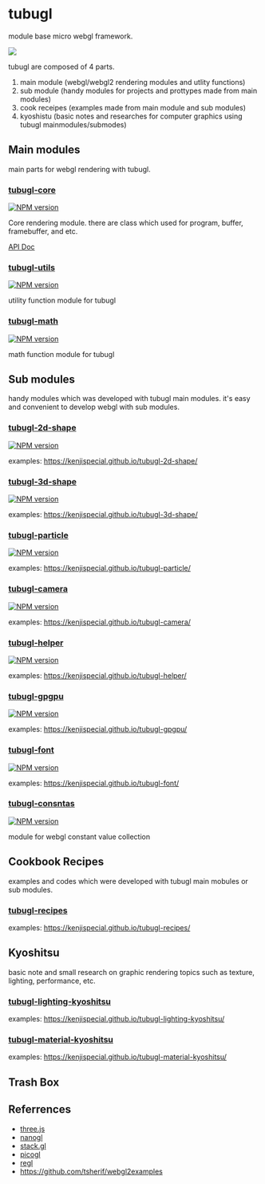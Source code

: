 # tubugl
module base micro webgl framework.

![](https://media.giphy.com/media/A9fBChN4s0wXS/giphy.gif)

tubugl are composed of 4 parts.

1. main module (webgl/webgl2 rendering modules and utlity functions)
2. sub module (handy modules for projects and prottypes made from main modules)
3. cook receipes (examples made from main module and sub modules)
4. kyoshistu (basic notes and researches for computer graphics using tubugl mainmodules/submodes)


## Main modules

main parts for webgl rendering with tubugl. 

### [tubugl-core](https://github.com/kenjiSpecial/tubugl-core) 
[![NPM version][tubugl-core-npm-image]][tubugl-core-npm-url] 

Core rendering module. there are class which used for program, buffer, framebuffer, and etc.

[API Doc](https://kenjispecial.github.io/tubugl-core/api/)


### [tubugl-utils](https://github.com/kenjiSpecial/tubugl-utils)
[![NPM version][tubugl-utils-npm-image]][tubugl-utils-npm-url] 

utility function module for tubugl

### [tubugl-math](https://github.com/kenjiSpecial/tubugl-math)
[![NPM version][tubugl-math-npm-image]][tubugl-math-npm-url] 

math function module for tubugl


[tubugl-core-npm-image]: https://img.shields.io/npm/v/tubugl-core.svg?style=flat-square
[tubugl-core-npm-url]: https://www.npmjs.com/package/tubugl-core 

[tubugl-constants-npm-image]: https://img.shields.io/npm/v/tubugl-constants.svg?style=flat-square
[tubugl-constants-npm-url]: https://www.npmjs.com/package/tubugl-constants

[tubugl-utils-npm-image]: https://img.shields.io/npm/v/tubugl-utils.svg?style=flat-square
[tubugl-utils-npm-url]: https://www.npmjs.com/package/tubugl-utils

[tubugl-math-npm-image]: https://img.shields.io/npm/v/tubugl-math.svg?style=flat-square
[tubugl-math-npm-url]: https://www.npmjs.com/package/tubugl-math

## Sub modules

handy modules which was developed with tubugl main modules. it's easy and convenient to develop webgl with sub modules.

### [tubugl-2d-shape](https://github.com/kenjiSpecial/tubugl-2d-shape)
[![NPM version][tubugl-2d-npm-image]][tubugl-2d-npm-url] 

examples: https://kenjispecial.github.io/tubugl-2d-shape/

### [tubugl-3d-shape](https://github.com/kenjiSpecial/tubugl-3d-shape)
[![NPM version][tubugl-3d-npm-image]][tubugl-3d-npm-url]

examples: https://kenjispecial.github.io/tubugl-3d-shape/

### [tubugl-particle](https://github.com/kenjiSpecial/tubugl-particle)
[![NPM version][tubugl-particle-npm-image]][tubugl-particle-npm-url]

examples: https://kenjispecial.github.io/tubugl-particle/

### [tubugl-camera](https://github.com/kenjiSpecial/tubugl-camera)
[![NPM version][tubugl-camera-npm-image]][tubugl-camera-npm-url]

examples: https://kenjispecial.github.io/tubugl-camera/

### [tubugl-helper](https://github.com/kenjiSpecial/tubugl-helper)
[![NPM version][tubugl-helper-npm-image]][tubugl-helper-npm-url]

examples: https://kenjispecial.github.io/tubugl-helper/

### [tubugl-gpgpu](https://github.com/kenjiSpecial/tubugl-gpgpu)
[![NPM version][tubugl-gpgpu-npm-image]][tubugl-gpgpu-npm-url]

examples: https://kenjispecial.github.io/tubugl-gpgpu/

### [tubugl-font](https://github.com/kenjiSpecial/tubugl-font)
[![NPM version][tubugl-font-npm-image]][tubugl-font-npm-url]

examples: https://kenjispecial.github.io/tubugl-font/

### [tubugl-consntas](https://github.com/kenjiSpecial/tubugl-constants)
[![NPM version][tubugl-constants-npm-image]][tubugl-constants-npm-url] 

module for webgl constant value collection



[tubugl-2d-npm-image]: https://img.shields.io/npm/v/tubugl-2d-shape.svg?style=flat-square
[tubugl-2d-npm-url]: https://www.npmjs.com/package/tubugl-2d-shape

[tubugl-3d-npm-image]: https://img.shields.io/npm/v/tubugl-3d-shape.svg?style=flat-square
[tubugl-3d-npm-url]: https://www.npmjs.com/package/tubugl-3d-shape

[tubugl-particle-npm-image]: https://img.shields.io/npm/v/tubugl-particle.svg?style=flat-square
[tubugl-particle-npm-url]: https://www.npmjs.com/package/tubugl-particle 

[tubugl-camera-npm-image]: https://img.shields.io/npm/v/tubugl-camera.svg?style=flat-square
[tubugl-camera-npm-url]: https://www.npmjs.com/package/tubugl-camera

[tubugl-helper-npm-image]: https://img.shields.io/npm/v/tubugl-helper.svg?style=flat-square
[tubugl-helper-npm-url]: https://www.npmjs.com/package/tubugl-helper

[tubugl-gpgpu-npm-image]: https://img.shields.io/npm/v/tubugl-gpgpu.svg?style=flat-square
[tubugl-gpgpu-npm-url]: https://www.npmjs.com/package/tubugl-gpgpu

[tubugl-font-npm-image]: https://img.shields.io/npm/v/tubugl-font.svg?style=flat-square
[tubugl-font-npm-url]: https://www.npmjs.com/package/tubugl-font


## Cookbook Recipes

examples and codes which were developed with tubugl main mobules or sub modules.

### [tubugl-recipes](https://github.com/kenjiSpecial/tubugl-recipes)
examples: https://kenjispecial.github.io/tubugl-recipes/

## Kyoshitsu

basic note and small research on graphic rendering topics such as texture, lighting, performance, etc.

### [tubugl-lighting-kyoshitsu](https://github.com/kenjiSpecial/tubugl-lighting-kyoshitsu)
examples: https://kenjispecial.github.io/tubugl-lighting-kyoshitsu/

### [tubugl-material-kyoshitsu](https://github.com/kenjiSpecial/tubugl-material-kyoshitsu)
examples: https://kenjispecial.github.io/tubugl-material-kyoshitsu/

## Trash Box


## Referrences

- [three.js](https://github.com/mrdoob/three.js/)
- [nanogl](https://github.com/plepers/nanogl/)
- [stack.gl](http://stack.gl/)
- [picogl](https://tsherif.github.io/picogl.js/)
- [regl](https://github.com/regl-project/regl)
- https://github.com/tsherif/webgl2examples
